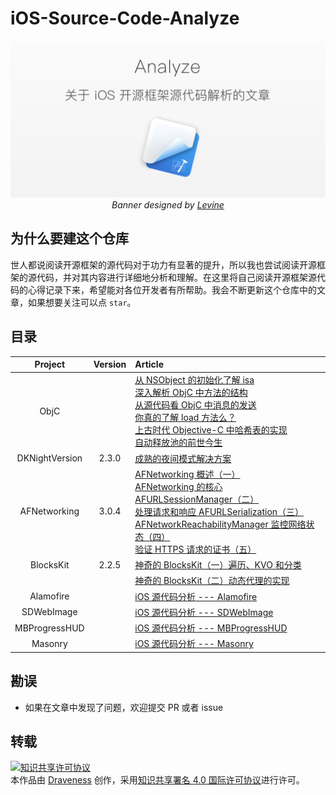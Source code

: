 # iOS-Source-Code-Analyze

<p align='center'>
  <img src='images/banner.png'>
  <em>Banner designed by <a href="https://dribbble.com/levine" alt="iOS Source code analyze">Levine</a></em>
</p>

## 为什么要建这个仓库

世人都说阅读开源框架的源代码对于功力有显著的提升，所以我也尝试阅读开源框架的源代码，并对其内容进行详细地分析和理解。在这里将自己阅读开源框架源代码的心得记录下来，希望能对各位开发者有所帮助。我会不断更新这个仓库中的文章，如果想要关注可以点 `star`。

## 目录

| Project | Version | Article |
|:-------:|:-------:|:------|
|  ObjC   |         | [从 NSObject 的初始化了解 isa](https://github.com/Draveness/iOS-Source-Code-Analyze/blob/master/objc/从%20NSObject%20的初始化了解%20isa.md) <br> [深入解析 ObjC 中方法的结构](https://github.com/Draveness/iOS-Source-Code-Analyze/blob/master/objc/深入解析%20ObjC%20中方法的结构.md) <br> [从源代码看 ObjC 中消息的发送](https://github.com/Draveness/iOS-Source-Code-Analyze/blob/master/objc/从源代码看%20ObjC%20中消息的发送.md) <br> [你真的了解 load 方法么？](https://github.com/Draveness/iOS-Source-Code-Analyze/blob/master/objc/你真的了解%20load%20方法么？.md) <br> [上古时代 Objective-C 中哈希表的实现](https://github.com/Draveness/iOS-Source-Code-Analyze/blob/master/objc/上古时代%20Objective-C%20中哈希表的实现.md) <br> [自动释放池的前世今生](https://github.com/Draveness/iOS-Source-Code-Analyze/blob/master/objc/自动释放池的前世今生.md)|
| DKNightVersion | 2.3.0 | [成熟的夜间模式解决方案](https://github.com/Draveness/iOS-Source-Code-Analyze/blob/master/DKNightVersion/成熟的夜间模式解决方案.md) |
| AFNetworking | 3.0.4 | [AFNetworking 概述（一）](https://github.com/Draveness/iOS-Source-Code-Analyze/blob/master/AFNetworking/AFNetworking%20概述（一）.md) <br> [AFNetworking 的核心 AFURLSessionManager（二）](https://github.com/Draveness/iOS-Source-Code-Analyze/blob/master/AFNetworking/AFNetworking%20的核心%20AFURLSessionManager（二）.md) <br> [处理请求和响应 AFURLSerialization（三）](https://github.com/Draveness/iOS-Source-Code-Analyze/blob/master/AFNetworking/处理请求和响应%20AFURLSerialization（三）.md) <br> [AFNetworkReachabilityManager 监控网络状态（四）](https://github.com/Draveness/iOS-Source-Code-Analyze/blob/master/AFNetworking/AFNetworkReachabilityManager%20监控网络状态（四）.md) <br>[验证 HTTPS 请求的证书（五）](https://github.com/Draveness/iOS-Source-Code-Analyze/blob/master/AFNetworking/验证%20HTTPS%20请求的证书（五）.md) |
| BlocksKit | 2.2.5 | [神奇的 BlocksKit（一）遍历、KVO 和分类](https://github.com/Draveness/iOS-Source-Code-Analyze/blob/master/BlocksKit/神奇的%20BlocksKit%20（一）.md) |
||| [神奇的 BlocksKit（二）动态代理的实现 ](https://github.com/Draveness/iOS-Source-Code-Analyze/blob/master/BlocksKit/神奇的%20BlocksKit%20（二）.md) |
| Alamofire |   | [iOS 源代码分析 --- Alamofire](https://github.com/Draveness/iOS-Source-Code-Analyze/blob/master/Alamofire/iOS%20源代码分析%20----%20Alamofire.md) |
| SDWebImage |   | [iOS 源代码分析 --- SDWebImage](https://github.com/Draveness/iOS-Source-Code-Analyze/blob/master/SDWebImage/iOS%20源代码分析%20---%20SDWebImage.md) |
| MBProgressHUD |   | [iOS 源代码分析 --- MBProgressHUD](https://github.com/Draveness/iOS-Source-Code-Analyze/blob/master/MBProgressHUD/iOS%20源代码分析%20---%20MBProgressHUD.md) |
| Masonry |   | [iOS 源代码分析 --- Masonry](https://github.com/Draveness/iOS-Source-Code-Analyze/blob/master/Masonry/iOS%20源代码分析%20---%20Masonry.md) |


## 勘误

+ 如果在文章中发现了问题，欢迎提交 PR 或者 issue

## 转载

<a rel="license" href="http://creativecommons.org/licenses/by/4.0/"><img alt="知识共享许可协议" style="border-width:0" src="https://i.creativecommons.org/l/by/4.0/88x31.png" /></a><br />本<span xmlns:dct="http://purl.org/dc/terms/" href="http://purl.org/dc/dcmitype/Text" rel="dct:type">作品</span>由 <a xmlns:cc="http://creativecommons.org/ns#" href="https://github.com/Draveness/iOS-Source-Code-Analyze" property="cc:attributionName" rel="cc:attributionURL">Draveness</a> 创作，采用<a rel="license" href="http://creativecommons.org/licenses/by/4.0/">知识共享署名 4.0 国际许可协议</a>进行许可。


